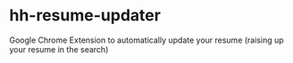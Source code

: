 # hh-resume-updater
Google Chrome Extension to automatically update your resume (raising up your resume in the search)
